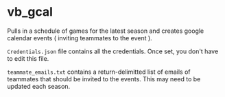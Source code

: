 # vb_gcal

Pulls in a schedule of games for the latest season and creates google calendar events ( inviting teammates to the event ).

`Credentials.json` file contains all the credentials. Once set, you don't have to edit this file. 

`teammate_emails.txt` contains a return-delimitted list of emails of teammates that should be invited to the events. This may need to be updated each season.

